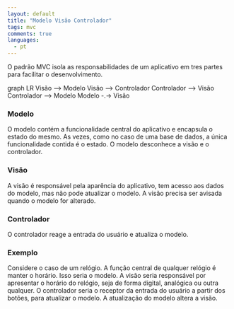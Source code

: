 ```yaml
---
layout: default
title: "Modelo Visão Controlador"
tags: mvc
comments: true
languages:
  - pt
---
```


O padrão MVC isola as responsabilidades de um aplicativo em tres partes para facilitar o desenvolvimento.

<div class="mermaid">
graph LR
    Visão --> Modelo
    Visão --> Controlador
    Controlador --> Visão
    Controlador --> Modelo
    Modelo -.-> Visão
</div>

### Modelo

O modelo contém a funcionalidade central do aplicativo e encapsula o estado do mesmo. As vezes, como no caso de uma base de dados, a única funcionalidade contida é o estado. O modelo desconhece a visão e o controlador.

### Visão

A visão é responsável pela aparência do aplicativo, tem acesso aos dados do modelo, mas não pode atualizar o modelo. A visão precisa ser avisada quando o modelo for alterado.

### Controlador

O controlador reage a entrada do usuário e atualiza o modelo.

### Exemplo

Considere o caso de um relógio. A função central de qualquer relógio é manter o horário. Isso seria o modelo. A visão seria responsável por apresentar o horário do relógio, seja de forma digital, analógica ou outra qualquer. O controlador seria o receptor da entrada do usuário a partir dos botões, para atualizar o modelo. A atualização do modelo altera a visão.
